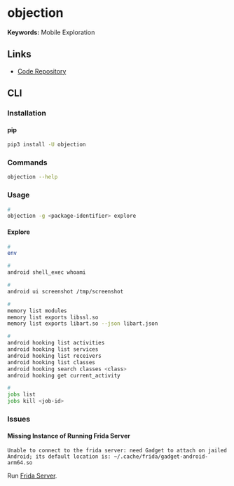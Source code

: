 # objection

**Keywords:** Mobile Exploration

## Links

- [Code Repository](https://github.com/sensepost/objection)

## CLI

### Installation

#### pip

```sh
pip3 install -U objection
```

### Commands

```sh
objection --help
```

### Usage

```sh
#
objection -g <package-identifier> explore
```

#### Explore

<!--
https://book.hacktricks.xyz/mobile-pentesting/android-app-pentesting/frida-tutorial/objection-tutorial
-->

```sh
#
env

#
android shell_exec whoami

#
android ui screenshot /tmp/screenshot

#
memory list modules
memory list exports libssl.so
memory list exports libart.so --json libart.json

#
android hooking list activities
android hooking list services
android hooking list receivers
android hooking list classes
android hooking search classes <class>
android hooking get current_activity

#
jobs list
jobs kill <job-id>
```

<!--
android root disable
android root simulate

android hooking search methods getRequestParams
android hooking list class_methods <classname>
android hooking generate simple <classname>
android hooking watch class <classname>
android hooking watch class_method <classname>.getRequestParams --dump-args --dump-return --dump-backtrace
android hooking watch class_method <classname>.$init --dump-args

android heap search instances <classname>
android heap execute 0x2526 getRequestParams

android intent launch_activity com.autonavi.map.activity.NewMapActivity
-->

### Issues

#### Missing Instance of Running Frida Server

```log
Unable to connect to the frida server: need Gadget to attach on jailed Android; its default location is: ~/.cache/frida/gadget-android-arm64.so
```

Run [Frida Server](/ssl/ssl-pinning/android.md#run-frida-server).
